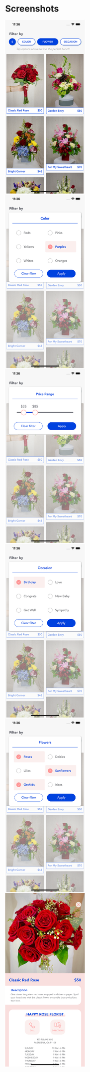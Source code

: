 # Screenshots

<img src="https://github.com/shakilkanji/happy-rose/blob/main/Screenshots/DiscoveryViewController.png" width="256"> <img src="https://github.com/shakilkanji/happy-rose/blob/main/Screenshots/Discovery%2BColorFilter.png" width="256"> <img src="https://github.com/shakilkanji/happy-rose/blob/main/Screenshots/Discovery%2BPriceFilter.png" width="256">
<img src="https://github.com/shakilkanji/happy-rose/blob/main/Screenshots/Discovery%2BOccasionFilter.png" width="256"> <img src="https://github.com/shakilkanji/happy-rose/blob/main/Screenshots/Discovery%2BFlowerFilter.png" width="256"> <img src="https://github.com/shakilkanji/happy-rose/blob/main/Screenshots/HRDetailViewController.png" width="256">
